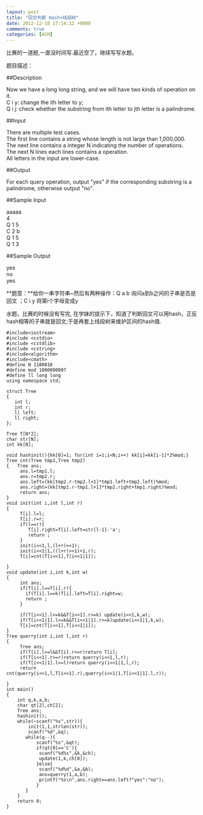 ```yaml
---
layout: post
title: "回文判断 Hash+线段树"
date: 2012-12-18 17:14:12 +0800
comments: true
categories: [ACM]
---
```


比赛的一道题,一直没时间写.最近空了，继续写写水题。

题目描述：
<!--more-->

##Description  

Now we have a long long string, and we will have two kinds of operation on it.  
C i y: change the ith letter to y;  
Q i j: check whether the substring from ith letter to jth letter is a palindrome.  

##Input  

There are multiple test cases.  
The first line contains a string whose length is not large than 1,000,000.  
The next line contains a integer N indicating the number of operations.  
The next N lines each lines contains a operation.  
All letters in the input are lower-case.  

##Output  

For each query operation, output "yes" if the corresponding substring is a palindrome, otherwise output "no".

##Sample Input

aaaaa   
4  
Q 1 5   
C 2 b   
Q 1 5   
Q 1 3   

##Sample Output

yes   
no   
yes  

**题意：**给你一串字符串~然后有两种操作：Q a b 询问a到b之间的子串是否是回文 ；C i y 将第i个字母变成y

水题，比赛的时候没有写完, 
在学妹的提示下，知道了判断回文可以用hash，正反hash相等的子串就是回文;于是再套上线段树来维护区间的hash值.

```
#include<iostream>
#include <cstdio>
#include <cstdlib>
#include <cstring>
#include<algorithm>
#include<cmath>
#define N 1100010
#define mod 1000000007
#define ll long long
using namespace std;

struct Tree
{
   int l;
   int r;
   ll left;
   ll right;    
};

Tree T[N*2];
char str[N];
int kk[N];

void hashinit(){kk[0]=1; for(int i=1;i<N;i++) kk[i]=kk[i-1]*2%mod;}
Tree cnt(Tree tmp1,Tree tmp2)
{   Tree ans;
     ans.l=tmp1.l;
     ans.r=tmp2.r;    
     ans.left=(kk[tmp2.r-tmp2.l+1]*tmp1.left+tmp2.left)%mod;
     ans.right=(kk[tmp1.r-tmp1.l+1]*tmp2.right+tmp1.right)%mod;  
     return ans; 
}
void init(int i,int l,int r)
{   
     T[i].l=l;
     T[i].r=r; 
     if(l==r){
        T[i].right=T[i].left=str[l-1]-'a';
        return ;
     }
     init(i<<1,l,(l+r)>>1);
     init(i<<1|1,((l+r)>>1)+1,r);  
     T[i]=cnt(T[i<<1],T[i<<1|1]);
  
}
void update(int i,int k,int w)
{    
     int ans;
     if(T[i].l==T[i].r){                                      
       if(T[i].l==k)T[i].left=T[i].right=w;          
       return ;                                     
     }

     if(T[i<<1].l<=k&&T[i<<1].r>=k) update(i<<1,k,w);                                 
     if(T[i<<1|1].l<=k&&T[i<<1|1].r>=k)update(i<<1|1,k,w);    
     T[i]=cnt(T[i<<1],T[i<<1|1]);
}
Tree querry(int i,int l,int r)
{         
     Tree ans;
     if(T[i].l>=l&&T[i].r<=r)return T[i];                                     
     if(T[i<<1].r>=r)return querry(i<<1,l,r);                                 
     if(T[i<<1|1].l<=l)return querry(i<<1|1,l,r);                                               
     return cnt(querry(i<<1,l,T[i<<1].r),querry(i<<1|1,T[i<<1|1].l,r));

}
int main()
{
    int q,k,a,b;
    char qt[2],ch[2];
    Tree ans; 
    hashinit();
    while(~scanf("%s",str)){   
        init(1,1,strlen(str));       
        scanf("%d",&q);
       while(q--){ 
           scanf("%s",&qt);
           if(qt[0]=='C'){
            scanf("%d%s",&k,&ch);
            update(1,k,ch[0]);
           }else{
            scanf("%d%d",&a,&b);
            ans=querry(1,a,b);
            printf("%s\n",ans.right==ans.left?"yes":"no");
           }
       }
    }
    return 0;
}
```


